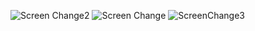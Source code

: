 ![Screen Change2](https://user-images.githubusercontent.com/77009603/172501200-5c46663b-806e-4209-977c-5cbca0182e55.jpeg)
![Screen Change](https://user-images.githubusercontent.com/77009603/172501205-7d52612c-2133-4daa-93fb-d22977931010.jpeg)
![ScreenChange3](https://user-images.githubusercontent.com/77009603/172501207-c5583266-fab3-4d2a-b081-16cdd89066e7.jpeg)
